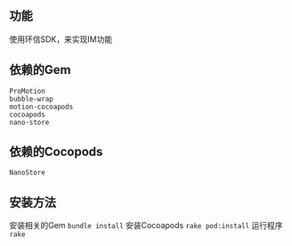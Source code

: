 ## 功能
使用环信SDK，来实现IM功能

## 依赖的Gem
```
ProMotion
bubble-wrap
motion-cocoapods
cocoapods
nano-store
```

## 依赖的Cocopods
``NanoStore``


## 安装方法
安装相关的Gem
``bundle install``
安装Cocoapods
``rake pod:install``
运行程序
``rake``
